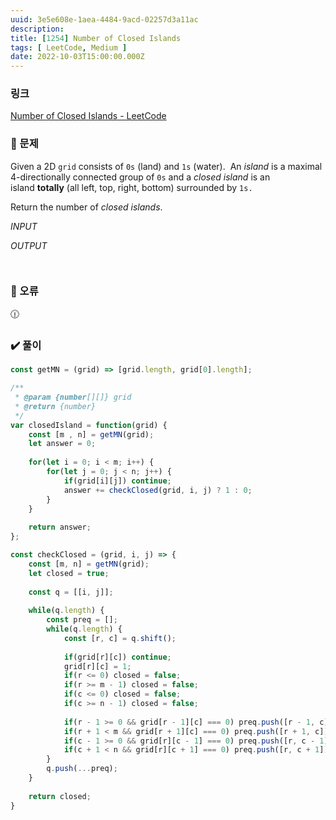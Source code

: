 ```yaml
---
uuid: 3e5e608e-1aea-4484-9acd-02257d3a11ac
description: 
title: [1254] Number of Closed Islands
tags: [ LeetCode, Medium ]
date: 2022-10-03T15:00:00.000Z
---
```








### 링크

[Number of Closed Islands - LeetCode](https://leetcode.com/problems/number-of-closed-islands/)

### 📝 문제

Given a 2D `grid` consists of `0s` (land) and `1s` (water).  An *island* is a maximal 4-directionally connected group of `0s` and a *closed island* is an island **totally** (all left, top, right, bottom) surrounded by `1s.`

Return the number of *closed islands*.

*INPUT*

*OUTPUT*

```jsx

```

```jsx

```

### 🚨 오류

<aside>
🕧

</aside>

### ✔️ 풀이

```jsx
const getMN = (grid) => [grid.length, grid[0].length];

/**
 * @param {number[][]} grid
 * @return {number}
 */
var closedIsland = function(grid) {
    const [m , n] = getMN(grid);
    let answer = 0;
    
    for(let i = 0; i < m; i++) {
        for(let j = 0; j < n; j++) {
            if(grid[i][j]) continue;
            answer += checkClosed(grid, i, j) ? 1 : 0;
        }
    }
    
    return answer;
};

const checkClosed = (grid, i, j) => {
    const [m, n] = getMN(grid);
    let closed = true;
    
    const q = [[i, j]];
    
    while(q.length) {
        const preq = [];
        while(q.length) {
            const [r, c] = q.shift();
            
            if(grid[r][c]) continue;
            grid[r][c] = 1;
            if(r <= 0) closed = false;
            if(r >= m - 1) closed = false;
            if(c <= 0) closed = false;
            if(c >= n - 1) closed = false;
            
            if(r - 1 >= 0 && grid[r - 1][c] === 0) preq.push([r - 1, c]);
            if(r + 1 < m && grid[r + 1][c] === 0) preq.push([r + 1, c]);
            if(c - 1 >= 0 && grid[r][c - 1] === 0) preq.push([r, c - 1]);
            if(c + 1 < n && grid[r][c + 1] === 0) preq.push([r, c + 1]);
        }
        q.push(...preq);
    }
    
    return closed;
}
```